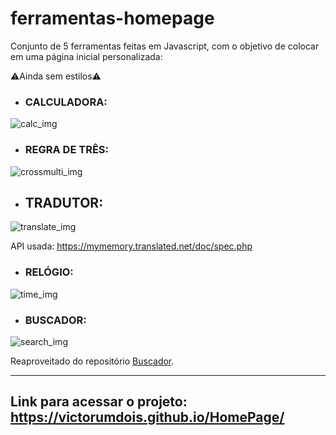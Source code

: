 # ferramentas-homepage
Conjunto de 5 ferramentas feitas em Javascript, com o objetivo de colocar em uma página inicial personalizada:

⚠️Ainda sem estilos⚠️

- ### CALCULADORA:
 ![calc_img](https://user-images.githubusercontent.com/88866368/191374350-f6460144-11b0-423f-8e9a-883d817a2366.png)

- ### REGRA DE TRÊS:
 ![crossmulti_img](https://user-images.githubusercontent.com/88866368/191374390-c24f601b-dfc9-4c13-9320-21c2a473e874.png)

- ## TRADUTOR:
 ![translate_img](https://user-images.githubusercontent.com/88866368/191374469-0be1eeb5-f0da-4e31-8b34-0aca07d3ea6c.png)

 API usada: https://mymemory.translated.net/doc/spec.php

- ### RELÓGIO:
 ![time_img](https://user-images.githubusercontent.com/88866368/191374496-2e769971-776a-4375-9cfb-9eb7182ca4ef.png)

- ### BUSCADOR:
 ![search_img](https://user-images.githubusercontent.com/88866368/191374546-e90ff366-7add-41e6-aaa6-2428aa0bddbf.png)

 Reaproveitado do repositório [Buscador](https://github.com/victorumdois/Buscador).

---
## Link para acessar o projeto: https://victorumdois.github.io/HomePage/
